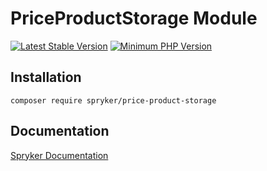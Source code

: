 # PriceProductStorage Module
[![Latest Stable Version](https://poser.pugx.org/spryker/price-product-storage/v/stable.svg)](https://packagist.org/packages/spryker/price-product-storage)
[![Minimum PHP Version](https://img.shields.io/badge/php-%3E%3D%207.4-8892BF.svg)](https://php.net/)

## Installation

```
composer require spryker/price-product-storage
```

## Documentation

[Spryker Documentation](https://spryker.github.io)
